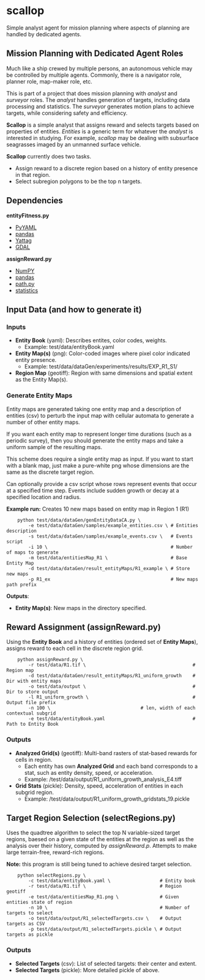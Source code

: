 # scallop
Simple analyst agent for mission planning where aspects of planning are handled by dedicated agents.

## Mission Planning with Dedicated Agent Roles

Much like a ship crewed by multiple persons, an autonomous vehicle may be controlled by multiple agents.
Commonly, there is a navigator role, planner role, map-maker role, etc. 

This is part of a project that does mission planning with _analyst_ and _surveyor_ roles.
The _analyst_ handles generation of targets, including data processing and statistics. 
The _surveyor_ generates motion plans to achieve targets, while considering safety and efficiency. 

**Scallop** is a simple analyst that assigns reward and selects targets based on properties of entities.
_Entities_ is a generic term for whatever the _analyst_ is interested in studying.
For example, _scallop_ may be dealing with subsurface seagrasses imaged by an unmanned surface vehicle.

**Scallop** currently does two tasks.
- Assign reward to a discrete region based on a history of entity presence in that region.
- Select subregion polygons to be the top n targets.

## Dependencies

**entityFitness.py**
- [PyYAML](pyyaml.org)
- [pandas](pandas.pydata.org)
- [Yattag](www.yattag.org)
- [GDAL](pypi.org/project/GDAL)

**assignReward.py**
- [NumPY](www.numpy.org)
- [pandas](pandas.pydata.org)
- [path.py](pypi.org/project/path.py)
- [statistics](docs.python.org/3/library/statistics.html)


## Input Data (and how to generate it)

### Inputs

- **Entity Book** (yaml): Describes entites, color codes, weights.  
    - Example: test/data/entityBook.yaml
- **Entity Map(s)** (png): Color-coded images where pixel color indicated entity presence. 
    - Example: test/data/dataGen/experiments/results/EXP_R1_S1/
- **Region Map** (geotiff): Region with same dimensions and spatial extent as the Entity Map(s).

### Generate Entity Maps

Entity maps are generated taking one entity map and a description of entities (csv) to perturb 
the input map with cellular automata to generate a number of other entity maps.

If you want each entity map to represent longer time durations (such as a periodic survey),
then you should generate the entity maps and take a uniform sample of the resulting maps.

This scheme does require a single entity map as input. If you want to start with a blank map,
just make a pure-white png whose dimensions are the same as the discrete target region.

Can optionally provide a csv script whose rows represent events that occur at a specified time step.
Events include sudden growth or decay at a specified location and radius. 

**Example run:** Creates 10 new maps based on entity map in Region 1 (R1)

        python test/data/dataGen/genEntityDataCA.py \
            -e test/data/dataGen/samples/example_entities.csv \ # Entities description 
            -s test/data/dataGen/samples/example_events.csv \   # Events script
            -i 10 \                                             # Number of maps to generate
            -m test/data/entitiesMap_R1 \                       # Base Entity Map
            -d test/data/dataGen/result_entityMaps/R1_example \ # Store new maps
            -p R1_ex                                            # New maps path prefix

**Outputs**:
- **Entity Map(s)**: New maps in the directory specified.

## Reward Assignment (assignReward.py)
Using the **Entity Book** and a history of entities (ordered set of **Entity Maps**), 
assigns reward to each cell in the discrete region grid. 

        python assignReward.py \
            -r test/data/R1.tif \                                       # Region map
            -d test/data/dataGen/result_entityMaps/R1_uniform_growth    # Dir with entity maps
            -o test/data/output \                                       # Dir to store output
            -l R1_uniform_growth \                                      # Output file prefix
            -n 100 \                                 # len, width of each contextual subgrid
            -e test/data/entityBook.yaml                                # Path to Entity Book

### Outputs
- **Analyzed Grid(s)** (geotiff): Multi-band rasters of stat-based rewards for cells in region.
    - Each entity has own **Analyzed Grid** and each band corresponds to a stat, such as entity density, speed, or acceleration.
    - Example: /test/data/output/R1_uniform_growth_analysis_E4.tiff
- **Grid Stats** (pickle): Density, speed, acceleration of entities in each subgrid region.
    - Example: /test/data/output/R1_uniform_growth_gridstats_19.pickle 

## Target Region Selection (selectRegions.py)
Uses the quadtree algorithm to select the top N variable-sized target regions,
baesed on a given state of the entities at the region as well as the analysis over their history,
computed by _assignReward.p_. Attempts to make large terrain-free, reward-rich regions.

**Note:** this program is still being tuned to achieve desired target selection.

        python selectRegions.py \
            -c test/data/entityBook.yaml \                  # Entity book
            -r test/data/R1.tif \                           # Region geotiff
            -e test/data/entitiesMap_R1.png \               # Given entities state of region
            -n 10 \                                         # Number of targets to select
            -o test/data/output/R1_selectedTargets.csv \    # Output targets as CSV
            -p test/data/output/R1_selectedTargets.pickle \ # Output targets as pickle

### Outputs
- **Selected Targets** (csv): List of selected targets: their center and extent. 
- **Selected Targets** (pickle): More detailed pickle of above.




